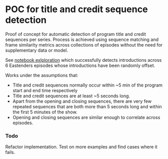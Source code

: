 # POC for title and credit sequence detection
Proof of concept for automatic detection of program title and credit sequences per series. Process is achieved using sequence matching and frame similarity metrics across collections of episodes without the need for supplementary data or model.

See [notebook exlploration](https://github.com/karlsimsBBC/detect-credits/blob/master/_notebooks/initial.ipynb) which successfully detects introductions across 6 Eastenders episodes whose introductions have been randomly offset.

Works under the assumptions that:
* Title and credit sequences normally occur within ~5 min of the program start and end time respectively
* Title and credit sequences are at least ~5 seconds long.
* Apart from the opening and closing sequences, there are very few repeated sequences that are both more than 5 seconds long and within the first 5 minutes of the show.
* Opening and closing sequences are similar enough to correlate across episodes.

### Todo
Refactor implementation.
Test on more examples and find cases where it fails.

